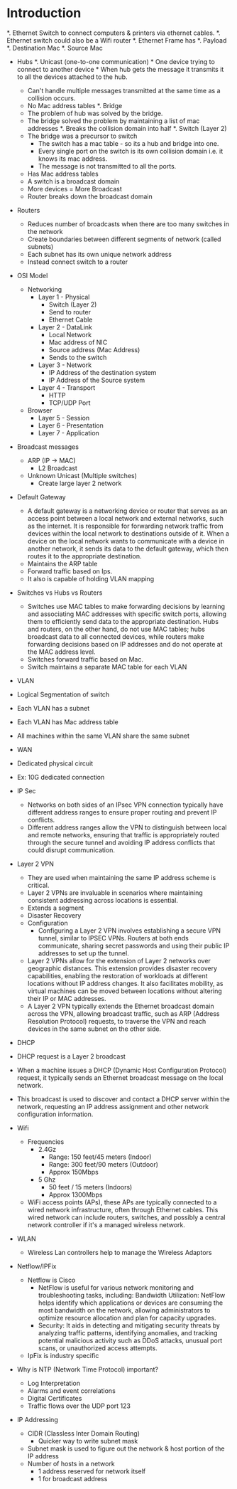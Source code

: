 # Introduction

*. Ethernet Switch to connect computers & printers via ethernet cables.
*. Ethernet switch could also be a Wifi router
*. Ethernet Frame has
    *. Payload
    *. Destination Mac
    *. Source Mac

* Hubs
    *. Unicast (one-to-one communication)
        * One device trying to connect to another device
        * When hub gets the message it transmits it to all the devices attached to the hub.
    * Can't handle multiple messages transmitted at the same time as a collision occurs.
    * No Mac address tables
*. Bridge
    * The problem of hub was solved by the bridge.
    * The bridge solved the problem by maintaining a list of mac addresses
    *. Breaks the collision domain into half
*. Switch (Layer 2)
    * The bridge was a precursor to switch
        * The switch has a mac table - so its a hub and bridge into one.
        * Every single port on the switch is its own collision domain i.e. it knows its mac address.
        * The message is not transmitted to all the ports.
    * Has Mac address tables
    * A switch is a broadcast domain
    * More devices = More Broadcast
    * Router breaks down the broadcast domain 
* Routers
    * Reduces number of broadcasts when there are too many switches in the network
    * Create boundaries between different segments of network (called subnets)
    * Each subnet has its own unique network address
    * Instead connect switch to a router

* OSI Model
    * Networking
        * Layer 1 - Physical
            * Switch (Layer 2)
            * Send to router
            * Ethernet Cable
        * Layer 2 - DataLink
            * Local Network
            * Mac address of NIC
            * Source address (Mac Address)
            * Sends to the switch
        * Layer 3 - Network
            * IP Address of the destination system
            * IP Address of the Source system
        * Layer 4 - Transport
            * HTTP
            * TCP/UDP Port
    * Browser
        * Layer 5 - Session
        * Layer 6 - Presentation
        * Layer 7 - Application

 * Broadcast messages
    * ARP (IP -> MAC)
        * L2 Broadcast
    * Unknown Unicast (Multiple switches)
        * Create large layer 2 network
    
* Default Gateway
    * A default gateway is a networking device or router that serves as an access point between a local network and external networks, such as the internet. It is responsible for forwarding network traffic from devices within the local network to destinations outside of it. When a device on the local network wants to communicate with a device in another network, it sends its data to the default gateway, which then routes it to the appropriate destination.
    * Maintains the ARP table
    * Forward traffic based on Ips.
    * It also is capable of holding VLAN mapping

* Switches vs Hubs vs Routers
    * Switches use MAC tables to make forwarding decisions by learning and associating MAC addresses with specific switch ports, allowing them to efficiently send data to the appropriate destination. Hubs and routers, on the other hand, do not use MAC tables; hubs broadcast data to all connected devices, while routers make forwarding decisions based on IP addresses and do not operate at the MAC address level.
    * Switches forward traffic based on Mac.
    * Switch maintains a separate MAC table for each VLAN

* VLAN 
 * Logical Segmentation of switch
 * Each VLAN has a subnet
 * Each VLAN has Mac address table
 * All machines within the same VLAN share the same subnet

* WAN
 * Dedicated physical circuit
 * Ex: 10G dedicated connection 

* IP Sec
  * Networks on both sides of an IPsec VPN connection typically have different address ranges to ensure proper routing and prevent IP conflicts. 
  * Different address ranges allow the VPN to distinguish between local and remote networks, ensuring that traffic is appropriately routed through the secure tunnel and avoiding IP address conflicts that could disrupt communication.

* Layer 2 VPN
  * They are used when maintaining the same IP address scheme is critical.
  * Layer 2 VPNs are invaluable in scenarios where maintaining consistent addressing across locations is essential.
  * Extends a segment
  * Disaster Recovery
  * Configuration
    * Configuring a Layer 2 VPN involves establishing a secure VPN tunnel, similar to IPSEC VPNs. Routers at both ends communicate, sharing secret passwords and using their public IP addresses to set up the tunnel.
  * Layer 2 VPNs allow for the extension of Layer 2 networks over geographic distances. This extension provides disaster recovery capabilities, enabling the restoration of workloads at different locations without IP address changes. It also facilitates mobility, as virtual machines can be moved between locations without altering their IP or MAC addresses.
  * A Layer 2 VPN typically extends the Ethernet broadcast domain across the VPN, allowing broadcast traffic, such as ARP (Address Resolution Protocol) requests, to traverse the VPN and reach devices in the same subnet on the other side.

* DHCP
 * DHCP request is a Layer 2 broadcast 
 * When a machine issues a DHCP (Dynamic Host Configuration Protocol) request, it typically sends an Ethernet broadcast message on the local network. 
 * This broadcast is used to discover and contact a DHCP server within the network, requesting an IP address assignment and other network configuration information.

 * Wifi 
    * Frequencies
        * 2.4Gz
            * Range: 150 feet/45 meters (Indoor)
            * Range: 300 feet/90 meters (Outdoor)
            * Approx 150Mbps
        * 5 Ghz
            * 50 feet / 15 meters (Indoors)
            * Approx 1300Mbps
    * WiFi access points (APs), these APs are typically connected to a wired network infrastructure, often through Ethernet cables. This wired network can include routers, switches, and possibly a central network controller if it's a managed wireless network.

* WLAN
    * Wireless Lan controllers help to manage the Wireless Adaptors

* Netflow/IPFix
    * Netflow is Cisco
        * NetFlow is useful for various network monitoring and troubleshooting tasks, including: Bandwidth Utilization: NetFlow helps identify which applications or devices are consuming the most bandwidth on the network, allowing administrators to optimize resource allocation and plan for capacity upgrades. 
        * Security: It aids in detecting and mitigating security threats by analyzing traffic patterns, identifying anomalies, and tracking potential malicious activity such as DDoS attacks, unusual port scans, or unauthorized access attempts.
    * IpFix is industry specific

* Why is NTP (Network Time Protocol) important?
    * Log Interpretation
    * Alarms and event correlations
    * Digital Certificates
    * Traffic flows over the UDP port 123

* IP Addressing
    * CIDR (Classless Inter Domain Routing)
        * Quicker way to write subnet mask
    * Subnet mask is used to figure out the network & host portion of the IP address
    * Number of hosts in a network
        * 1 address reserved for network itself
        * 1 for broadcast address 